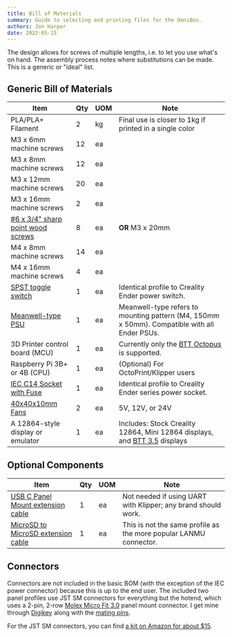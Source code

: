 ```yaml
---
title: Bill of Materials
summary: Guide to selecting and printing files for the OmniBox.
authors: Jon Harper
date: 2022-05-15
---
```


The design allows for screws of multiple lengths, i.e. to let you use what's on hand. The assembly process notes where substitutions can be made. This is a generic or "ideal" list.

## Generic Bill of Materials

| Item                              | Qty | UOM | Note                                                    |
|-----------------------------------|-----|-----|---------------------------------------------------------|
| PLA/PLA+ Filament                 | 2   | kg  | Final use is closer to 1kg if printed in a single color |
| M3 x 6mm machine screws           | 12  | ea  |                                                         |
| M3 x 8mm machine screws           | 12  | ea  |                                                         |
| M3 x 12mm machine screws          | 20  | ea	|                                                         |
| M3 x 16mm machine screws          | 2   | ea  |                                                         |
| [#6 x 3/4" sharp point wood screws](https://www.amazon.com/gp/product/B08LV4D8SB) | 8   | ea  | **OR** M3 x 20mm                                        |
| M4 x 8mm machine screws           | 14  | ea  |                                                         |
| M4 x 16mm machine screws          | 4   | ea  |                                                         |
| [SPST toggle switch](https://www.amazon.com/gp/product/B07QQ22DTB) | 1   | ea  | Identical profile to Creality Ender power switch. |
| [Meanwell-type PSU](https://www.amazon.com/MEAN-WELL-LRS-350-24-350-4W-Switchable/dp/B013ETVO12) | 1   | ea  | Meanwell-type refers to mounting pattern (M4, 150mm x 50mm). Compatible with all Ender PSUs. |
| 3D Printer control board (MCU)    | 1   | ea  | Currently only the [BTT Octopus](https://www.amazon.com/BIGTREETECH-Motherboard-Compatible-Firmware-Raspberry/dp/B094NPRYDP) is supported. |
| Raspberry Pi 3B+ or 4B (CPU)      | 1   | ea  | (Optional) For OctoPrint/Klipper users |
| [IEC C14 Socket with Fuse](https://www.amazon.com/gp/product/B081ZFHRGW) | 1   | ea  | Identical profile to Creality Ender series power socket. |
| [40x40x10mm Fans](https://www.amazon.com/dp/B08R9L9YR2) | 2 | ea  | 5V, 12V, or 24V |
| A 12864-style display or emulator | 1   | ea  | Includes: Stock Creality 12864, Mini 12864 displays, and [BTT 3.5](https://www.amazon.com/BIGTREETECH-Upgrade-Touch-Controller-Display-Motherboard/dp/B07VWGFKLZ) displays |

## Optional Components

| Item                              | Qty | UOM |Note |
|-----------------------------------|-----|-----|-----|
| [USB C Panel Mount extension cable](https://www.amazon.com/gp/product/B086W7C58P/) | 1 | ea | Not needed if using UART with Klipper; any brand should work. |
| [MicroSD to MicroSD extension cable](https://www.amazon.com/gp/product/B09CKRDFTH) | 1 | ea | This is not the same profile as the more popular LANMU connector. |
 
## Connectors

Connectors are not included in the basic BOM (with the exception of the IEC power connector) because this is up to the end user. The included two panel profiles use JST SM connectors for everything but the hotend, which uses a 2-pin, 2-row [Molex Micro Fit 3.0](https://www.digikey.com/en/product-highlight/m/molex-connector/micro-fit-3-interconnect-system) panel mount connector. I get mine through [Digikey](https://www.digikey.com/en/products/detail/molex/0430200200/252490) along with the [mating pins](https://www.digikey.com/en/products/detail/molex/0430310009/252485).

For the JST SM connectors, you can find [a kit on Amazon for about $15](https://www.amazon.com/gp/product/B07D9HRDT6).